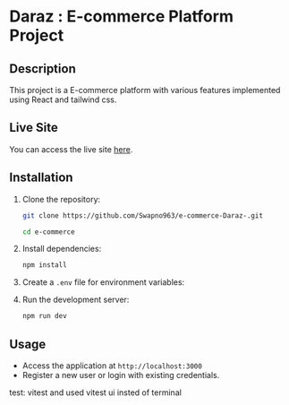 # Daraz : E-commerce Platform Project

## Description

This project is a E-commerce platform with various features implemented using React and tailwind css.

## Live Site

You can access the live site [here](https://blogify-teal-three.vercel.app/).

## Installation

1. Clone the repository:

   ```sh
   git clone https://github.com/Swapno963/e-commerce-Daraz-.git

   cd e-commerce
   ```

2. Install dependencies:

   ```sh
   npm install
   ```

3. Create a `.env` file for environment variables:

4. Run the development server:
   ```sh
   npm run dev
   ```

## Usage

- Access the application at `http://localhost:3000`
- Register a new user or login with existing credentials.

test: vitest and used vitest ui insted of terminal
